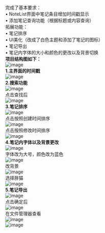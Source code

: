 完成了基本要求：    
• NoteList界面中笔记条目增加时间戳显示    
• 添加笔记查询功能（根据标题或内容查询）    
拓展功能：    
• 笔记排序    
• UI美化（改成了白色主题和添加了笔记的图标）    
• 笔记导出    
• 笔记内字体的大小和颜色的更改以及背景切换    
**项目结构图如下：**      
![image](NotePad_new-master/1.png)      
**1.主界面的时间戳**    
![image](NotePad_new-master/2.png)    
**2.搜索功能**    
![image](NotePad_new-master/3.png)    
点击查找后    
![image](NotePad_new-master/4.png)    
**3.笔记排序**    
![image](NotePad_new-master/5.png)    
点击按照创建时间排序    
![image](NotePad_new-master/6.png)    
点击按照修改时间排序    
![image](NotePad_new-master/7.png)    
**4.笔记内字体以及背景更改**      
![image](NotePad_new-master/8.png)    
字体改为大号，颜色改为蓝色    
![image](NotePad_new-master/9.png)    
改背景    
![image](NotePad_new-master/10.png)    
选择胖猫    
![image](NotePad_new-master/11.png)    
**5.笔记导出**    
![image](NotePad_new-master/12.png)    
点击确定后    
![image](NotePad_new-master/13.png)    
在文件管理器查看    
![image](NotePad_new-master/14.png)    
![image](NotePad_new-master/15.png)    
